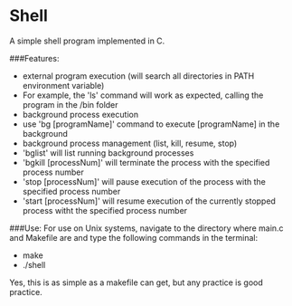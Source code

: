# Shell
A simple shell program implemented in C.


###Features:
 - external program execution (will search all directories in PATH environment variable)
  - For example, the 'ls' command will work as expected, calling the program in the /bin folder
 - background process execution
  - use 'bg [programName]' command to execute [programName] in the background
 - background process management (list, kill, resume, stop)
  - 'bglist' will list running background processes
  - 'bgkill [processNum]' will terminate the process with the specified process number
  - 'stop [processNum]' will pause execution of the process with the specified process number
  - 'start [processNum]' will resume execution of the currently stopped process witht the specified process number


###Use:
For use on Unix systems, navigate to the directory where main.c and Makefile are and type the following commands in the terminal:
- make
- ./shell

Yes, this is as simple as a makefile can get, but any practice is good practice.
